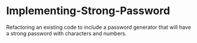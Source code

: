 # Implementing-Strong-Password
Refactoring an existing code to include a password generator that will have a strong password with characters and numbers.
